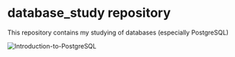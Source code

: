 # database_study repository
This repository contains my studying of databases (especially PostgreSQL)

![Introduction-to-PostgreSQL](https://user-images.githubusercontent.com/103076610/193849871-2e94bec5-c454-4f74-91ce-f60addf79941.png)
